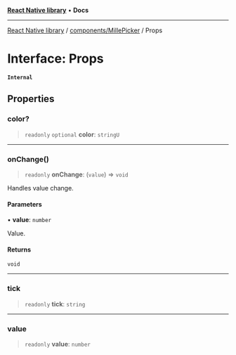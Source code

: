[**React Native library**](../../../index.md) • **Docs**

***

[React Native library](../../../modules.md) / [components/MillePicker](../index.md) / Props

# Interface: Props

**`Internal`**

## Properties

### color?

> `readonly` `optional` **color**: `stringU`

***

### onChange()

> `readonly` **onChange**: (`value`) => `void`

Handles value change.

#### Parameters

• **value**: `number`

Value.

#### Returns

`void`

***

### tick

> `readonly` **tick**: `string`

***

### value

> `readonly` **value**: `number`
